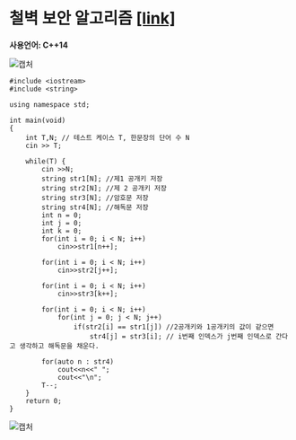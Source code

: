 # 철벽 보안 알고리즘 [[link]](https://www.acmicpc.net/problem/9322)
**사용언어: C++14**

![캡처](https://user-images.githubusercontent.com/38516906/60842938-4dcd7e00-a210-11e9-8ee9-7b0189932321.PNG)

```
#include <iostream>
#include <string>
 
using namespace std;
 
int main(void) 
{
    int T,N; // 테스트 케이스 T, 한문장의 단어 수 N
    cin >> T;
     
    while(T) {
        cin >>N;
        string str1[N]; //제1 공개키 저장 
        string str2[N]; //제 2 공개키 저장 
        string str3[N]; //암호문 저장
        string str4[N]; //해독문 저장 
        int n = 0;
        int j = 0;
        int k = 0;
        for(int i = 0; i < N; i++)
            cin>>str1[n++];
         
        for(int i = 0; i < N; i++)
            cin>>str2[j++];
         
        for(int i = 0; i < N; i++) 
            cin>>str3[k++];
         
        for(int i = 0; i < N; i++)  
            for(int j = 0; j < N; j++)
                if(str2[i] == str1[j]) //2공개키와 1공개키의 값이 같으면 
                    str4[j] = str3[i]; // i번째 인덱스가 j번째 인덱스로 간다고 생각하고 해독문을 채운다. 
                     
        for(auto n : str4)
            cout<<n<<" ";
            cout<<"\n";
        T--;            
    }
    return 0;
}
```

![캡처](https://user-images.githubusercontent.com/38516906/60843148-d1876a80-a210-11e9-94d0-faa7598d4a6d.PNG)
